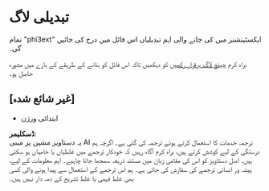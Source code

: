 # تبدیلی لاگ

تمام "phi3ext" ایکسٹینشنز میں کی جانے والی اہم تبدیلیاں اس فائل میں درج کی جائیں گی۔

براہ کرم [چینج لاگ برقرار رکھیں](http://keepachangelog.com/) کو دیکھیں تاکہ اس فائل کو بنانے کے طریقے کے بارے میں مشورہ حاصل ہو۔

## [غیر شائع شدہ]

- ابتدائی ورژن

**ڈسکلیمر**:  
یہ دستاویز مشین پر مبنی AI ترجمہ خدمات کا استعمال کرتے ہوئے ترجمہ کی گئی ہے۔ اگرچہ ہم درستگی کے لیے کوشش کرتے ہیں، براہ کرم آگاہ رہیں کہ خودکار ترجمے میں غلطیاں یا خامیاں ہو سکتی ہیں۔ اصل دستاویز کو اس کی مقامی زبان میں مستند ذریعہ سمجھا جانا چاہیے۔ اہم معلومات کے لیے، پیشہ ور انسانی ترجمے کی سفارش کی جاتی ہے۔ ہم اس ترجمے کے استعمال سے پیدا ہونے والی کسی بھی غلط فہمی یا غلط تشریح کے ذمہ دار نہیں ہیں۔